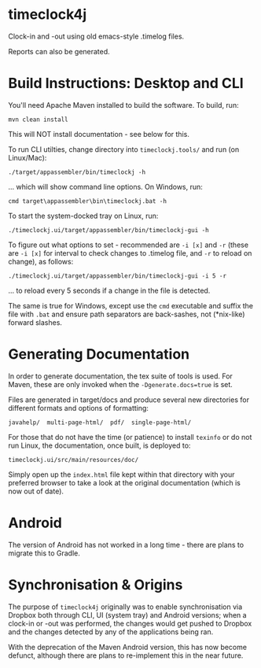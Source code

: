 # timeclock4j

Clock-in and -out using old emacs-style .timelog files.

Reports can also be generated.

# Build Instructions: Desktop and CLI

You'll need Apache Maven installed to build the software. To build, run:

    mvn clean install
    
This will NOT install documentation - see below for this.
    
To run CLI utilties, change directory into `timeclockj.tools/` and run (on Linux/Mac):

    ./target/appassembler/bin/timeclockj -h
    
... which will show command line options. On Windows, run:

    cmd target\appassembler\bin\timeclockj.bat -h
   
To start the system-docked tray on Linux, run:

    ./timeclockj.ui/target/appassembler/bin/timeclockj-gui -h
   
To figure out what options to set - recommended are `-i [x]` and `-r` (these are `-i [x]` for interval to check changes to .timelog file, and `-r` to reload on change), as follows:

    ./timeclockj.ui/target/appassembler/bin/timeclockj-gui -i 5 -r
   
... to reload every 5 seconds if a change in the file is detected.

The same is true for Windows, except use the `cmd` executable and suffix the file with `.bat` and ensure path separators are back-sashes, not (*nix-like) forward slashes.

# Generating Documentation

In order to generate documentation, the tex suite of tools is used. For Maven, these are only invoked when the `-Dgenerate.docs=true` is set.

Files are generated in target/docs and produce several new directories for different formats and options of formatting:

    javahelp/  multi-page-html/  pdf/  single-page-html/

For those that do not have the time (or patience) to install `texinfo` or do not run Linux, the documentation, once built, is deployed to:

    timeclockj.ui/src/main/resources/doc/

Simply open up the `index.html` file kept within that directory with your preferred browser to take a look at the original documentation (which is now out of date).

# Android

The version of Android has not worked in a long time - there are plans to migrate this to Gradle.

# Synchronisation & Origins

The purpose of `timeclock4j` originally was to enable synchronisation via Dropbox both through CLI, UI (system tray) and Android versions; when a clock-in or -out was performed, the changes would get pushed to Dropbox and the changes detected by any of the applications being ran.

With the deprecation of the Maven Android version, this has now become defunct, although there are plans to re-implement this in the near future.
